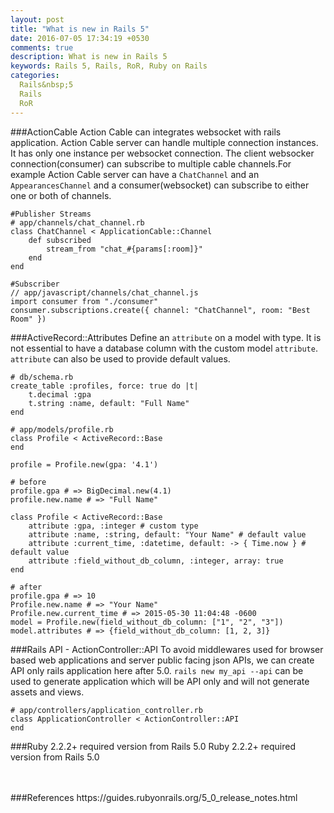 ```yaml
---
layout: post
title: "What is new in Rails 5"
date: 2016-07-05 17:34:19 +0530
comments: true
description: What is new in Rails 5
keywords: Rails 5, Rails, RoR, Ruby on Rails
categories:
  Rails&nbsp;5
  Rails
  RoR 
---
```


###ActionCable
Action Cable can integrates websocket with rails application. Action Cable server can handle multiple connection instances. It has only one instance per websocket connection. The client websocker connection(consumer) can subscribe to multiple cable channels.<!--more-->For example Action Cable server can have a `ChatChannel` and an `AppearancesChannel` and a consumer(websocket) can subscribe to either one or both of channels.

	#Publisher Streams
	# app/channels/chat_channel.rb
	class ChatChannel < ApplicationCable::Channel
  		def subscribed
    		stream_from "chat_#{params[:room]}"
  		end
	end

    #Subscriber
	// app/javascript/channels/chat_channel.js
	import consumer from "./consumer"
	consumer.subscriptions.create({ channel: "ChatChannel", room: "Best Room" })


###ActiveRecord::Attributes
Define an `attribute` on a model with type. It is not essential to have a database column with the custom model `attribute`. `attribute` can also be used to provide default values.

    # db/schema.rb
	create_table :profiles, force: true do |t|
  		t.decimal :gpa
  		t.string :name, default: "Full Name"
	end
 
	# app/models/profile.rb
	class Profile < ActiveRecord::Base
	end
 
	profile = Profile.new(gpa: '4.1')
 
	# before
	profile.gpa # => BigDecimal.new(4.1)
	profile.new.name # => "Full Name"
 
	class Profile < ActiveRecord::Base
  		attribute :gpa, :integer # custom type
  		attribute :name, :string, default: "Your Name" # default value
  		attribute :current_time, :datetime, default: -> { Time.now } # default value
  		attribute :field_without_db_column, :integer, array: true
	end
 
	# after
	profile.gpa # => 10
	Profile.new.name # => "Your Name"
	Profile.new.current_time # => 2015-05-30 11:04:48 -0600
	model = Profile.new(field_without_db_column: ["1", "2", "3"])
	model.attributes # => {field_without_db_column: [1, 2, 3]}


###Rails API - ActionController::API
To avoid middlewares used for browser based web applications and server public facing json APIs, we can create API only rails application here after 5.0. `rails new my_api --api` can be used to generate application which will be API only and will not generate assets and views.
	
	# app/controllers/application_controller.rb
    class ApplicationController < ActionController::API
    end


###Ruby 2.2.2+ required version from Rails 5.0
Ruby 2.2.2+ required version from Rails 5.0

<br />
<br />
###References
https://guides.rubyonrails.org/5_0_release_notes.html

